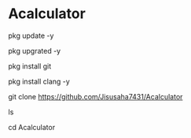 # Acalculator 



pkg update -y

pkg upgrated -y

pkg install git

pkg install clang -y 


git clone https://github.com/Jisusaha7431/Acalculator


ls

cd Acalculator
